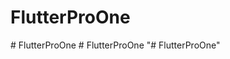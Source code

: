 # FlutterProOne
#   F l u t t e r P r o O n e  
 #   F l u t t e r P r o O n e  
 "# FlutterProOne" 
